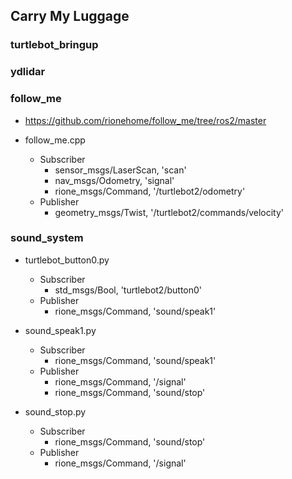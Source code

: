 ## Carry My Luggage

### turtlebot_bringup

### ydlidar

### follow_me
- https://github.com/rionehome/follow_me/tree/ros2/master

- follow_me.cpp
  - Subscriber
    - sensor_msgs/LaserScan, 'scan'
    - nav_msgs/Odometry, 'signal'
    - rione_msgs/Command, '/turtlebot2/odometry'
  - Publisher
    - geometry_msgs/Twist, '/turtlebot2/commands/velocity'

### sound_system
- turtlebot_button0.py
  - Subscriber
    - std_msgs/Bool, 'turtlebot2/button0'
  - Publisher
    - rione_msgs/Command, 'sound/speak1'

- sound_speak1.py
  - Subscriber
    - rione_msgs/Command, 'sound/speak1'
  - Publisher
    - rione_msgs/Command, '/signal'
    - rione_msgs/Command, 'sound/stop'

- sound_stop.py
  - Subscriber
    - rione_msgs/Command, 'sound/stop'
  - Publisher
    - rione_msgs/Command, '/signal'